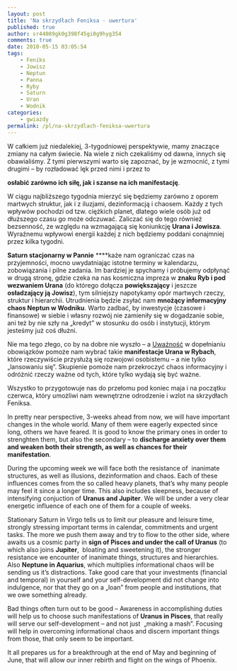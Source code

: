 ```yaml
---
layout: post
title: 'Na skrzydłach Feniksa - uwertura'
published: true
author: sr44089gk0g398f45gi0g9hyg354
comments: true
date: 2010-05-15 03:05:54
tags:
    - Feniks
    - Jowisz
    - Neptun
    - Panna
    - Ryby
    - Saturn
    - Uran
    - Wodnik
categories:
    - gwiazdy
permalink: /pl/na-skrzydlach-feniksa-uwertura
---
```

W całkiem już niedalekiej, 3-tygodniowej perspektywie, mamy znaczące zmiany na całym świecie. Na wiele z nich czekaliśmy od dawna, innych się obawialiśmy. Z tymi pierwszymi warto się zapoznać, by je wzmocnić, z tymi drugimi &#8211; by rozładować lęk przed nimi i przez to 

**osłabić zarówno ich siłę, jak i szanse na ich manifestację**.

W ciągu najbliższego tygodnia mierzyć się będziemy zarówno z oporem martwych struktur, jak i z iluzjami, dezinformacją i chaosem. Każdy z tych wpływów pochodzi od tzw. ciężkich planet, dlatego wiele osób już od dłuższego czasu go może odczuwać. Zaliczać się do tego również bezsenność, ze względu na wzmagającą się koniunkcję **Urana i Jowisza**. Wyraźnemu wpływowi energii każdej z nich będziemy poddani conajmniej przez kilka tygodni.

**Saturn stacjonarny w Pannie** ****każe nam ograniczać czas na przyjemności, mocno uwydatniając istotne terminy w kalendarzu, zobowiązania i pilne zadania. Im bardziej je spychamy i próbujemy odpłynąć w drugą stronę, gdzie czeka na nas kosmiczna impreza w **znaku Ryb i pod wezwaniem Urana** (do którego dołącza **powiększający** i jeszcze **osładzający ją Jowisz**), tym silniejszy napotykamy opór martwych rzeczy, struktur i hierarchii. Utrudnienia będzie zsyłać nam **mnożący informacyjny chaos Neptun w Wodniku**. Warto zadbać, by inwestycje (czasowe i finansowe) w siebie i własny rozwój nie zamieniły się w dogadzanie sobie, ani też by nie szły na &#8222;kredyt&#8221; w stosunku do osób i instytucji, którym jesteśmy już coś dłużni.

Nie ma tego złego, co by na dobre nie wyszło &#8211; a [Uważność][1] w dopełnianiu obowiązków pomoże nam wybrać takie **manifestacje Urana w Rybach**, które rzeczywiście przysłużą się rozwojowi osobistemu &#8211; a nie tylko &#8222;lansowaniu się&#8221;. Skupienie pomoże nam przekroczyć chaos informacyjny i odróżnić rzeczy ważne od tych, które tylko wydają się być ważne.

Wszystko to przygotowuje nas do przełomu pod koniec maja i na początku czerwca, który umożliwi nam wewnętrzne odrodzenie i wzlot na skrzydłach Feniksa.



In pretty near perspective, 3-weeks ahead from now, we will have important changes in the whole world. Many of them were eagerly expected since long, others we have feared. It is good to know the primary ones in order to strenghten them, but also the secondary &#8211; to **discharge anxiety over them and weaken both their strength, as well as chances for their manifestation**.

During the upcoming week we will face both the resistance of  inanimate structures, as well as illusions, dezinformation and chaos. Each of these influences comes from the so called heavy planets, that&#8217;s why many people may feel it since a longer time. This also includes sleepness, because of intensifying conjuction of **Uranus and Jupiter**. We will be under a very clear energetic influence of each one of them for a couple of weeks.

Stationary Saturn in Virgo tells us to limit our pleasure and leisure time, strongly stressing important terms in calendar, commitments and urgent tasks. The more we push them away and try to flow to the other side, where awaits us a cosmic party in **sign of Pisces and under the call of Uranus** (to which also joins **Jupiter**,  bloating and sweetening it), the stronger resistance we encounter of inanimate things, structures and hierarchies. Also **Neptune in Aquarius**, which multiplies informational chaos will be sending us it&#8217;s distractions. Take good care that your investments (financial and temporal) in yourself and your self-development did not change into indulgence, nor that they go on a &#8222;loan&#8221; from people and institutions, that we owe something already.

Bad things often turn out to be good &#8211; Awareness in accomplishing duties will help us to choose such manifestations of **Uranus in Pisces**, that really will serve our self-development &#8211; and not just  &#8222;making a mash&#8221;. Focusing will help in overcoming informational chaos and discern important things from those, that only seem to be important.

It all prepares us for a breakthrough at the end of May and beginning of June, that will allow our inner rebirth and flight on the wings of Phoenix.



 [1]: http://xorceria.pl/slownik/uwaznosc.html